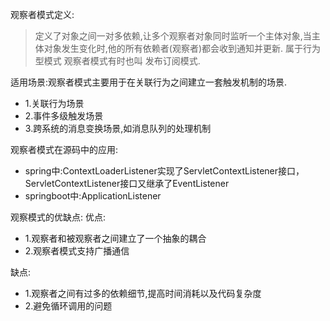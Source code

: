 观察者模式定义:
> 定义了对象之间一对多依赖,让多个观察者对象同时监听一个主体对象,当主体对象发生变化时,他的所有依赖者(观察者)都会收到通知并更新.
> 属于行为型模式
> 观察者模式有时也叫 发布订阅模式.

适用场景:观察者模式主要用于在关联行为之间建立一套触发机制的场景.
- 1.关联行为场景
- 2.事件多级触发场景
- 3.跨系统的消息变换场景,如消息队列的处理机制

观察者模式在源码中的应用:
- spring中:ContextLoaderListener实现了ServletContextListener接口，ServletContextListener接口又继承了EventListener
- springboot中:ApplicationListener
      
观察模式的优缺点:
优点:
- 1.观察者和被观察者之间建立了一个抽象的耦合
- 2.观察者模式支持广播通信

缺点:
- 1.观察者之间有过多的依赖细节,提高时间消耗以及代码复杂度
- 2.避免循环调用的问题
